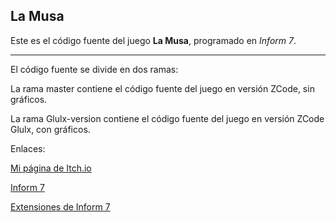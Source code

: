 ## La Musa

Este es el código fuente del juego **La Musa**, programado en *Inform 7*.

---

El código fuente se divide en dos ramas:

La rama master contiene el código fuente del juego en versión ZCode, sin gráficos.

La rama Glulx-version contiene el código fuente del juego en versión ZCode Glulx, con gráficos.



Enlaces:

[Mi página de Itch.io](http://asvelin.itch.io)

[Inform 7](http://www.inform7.com)

[Extensiones de Inform 7](https://github.com/i7/extensions)

